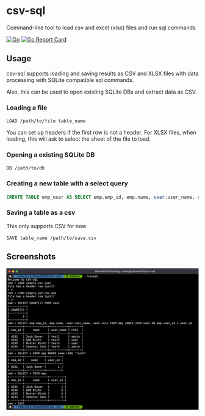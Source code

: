 # csv-sql
Command-line tool to load csv and excel (xlsx) files and run sql commands 

[![Go](https://github.com/dhamith93/csv-sql/actions/workflows/go.yml/badge.svg)](https://github.com/dhamith93/csv-sql/actions/workflows/go.yml) [![Go Report Card](https://goreportcard.com/badge/github.com/dhamith93/csv-sql)](https://goreportcard.com/report/github.com/dhamith93/csv-sql)

## Usage

csv-sql supports loading and saving results as CSV and XLSX files with data processing with SQLite compatible sql commands.

Also, this can be used to open existing SQLite DBs and extract data as CSV.

### Loading a file
```
LOAD /path/to/file table_name
```
You can set up headers if the first row is not a header.
For XLSX files, when loading, this will ask to select the sheet of the file to load.

### Opening a existing SQLite DB
```
DB /path/to/db
```

### Creating a new table with a select query
```sql
CREATE TABLE emp_user AS SELECT emp.emp_id, emp.name, user.user_name, user.role FROM emp INNER JOIN user ON emp.user_id = user.id
```

### Saving a table as a csv

This only supports CSV for now

```
SAVE table_name /path/to/save.csv
```
## Screenshots

![](screenshots/screenshot_01.png)
